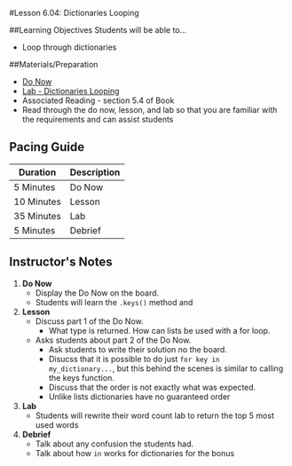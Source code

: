 #Lesson 6.04: Dictionaries Looping

##Learning Objectives
Students will be able to...

* Loop through dictionaries 

##Materials/Preparation
* [Do Now]
* [Lab - Dictionaries Looping]
* Associated Reading - section 5.4 of Book
*  Read through the do now, lesson, and lab so that you are familiar with the requirements and can assist students

## Pacing Guide
| **Duration**   | **Description** |
| ---------- | ----------- |
| 5 Minutes  | Do Now      |
| 10 Minutes | Lesson      |
| 35 Minutes | Lab         |
| 5 Minutes | Debrief     |

## Instructor's Notes

1. **Do Now**
    * Display the Do Now on the board.
    * Students will learn the `.keys()` method and 
2. **Lesson**
	* Discuss part 1 of the Do Now.
		* What type is returned. How can lists be used with a for loop. 
	* Asks students about part 2 of the Do Now. 
		* Ask students to write their solution no the board. 
		* Disucss that it is possible to do just `for key in my_dictionary...`, but this behind the scenes is similar to calling the keys function. 
		* Discuss that the order is not exactly what was expected. 
		* Unlike lists dictionaries have no guaranteed order 
3. **Lab**	
	* Students will rewrite their word count lab to return the top 5 most used words 
4. **Debrief**
	* Talk about any confusion the students had. 
	* Talk about how `in` works for dictionaries for the bonus



[Do Now]: do_now.md
[Lab - Dictionaries Looping]: lab.md